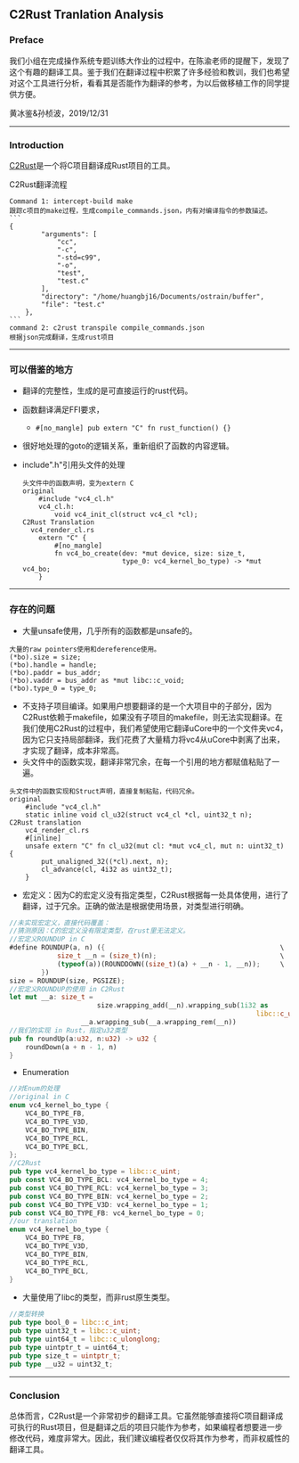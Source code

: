 ## C2Rust Tranlation Analysis



### Preface

我们小组在完成操作系统专题训练大作业的过程中，在陈渝老师的提醒下，发现了这个有趣的翻译工具。鉴于我们在翻译过程中积累了许多经验和教训，我们也希望对这个工具进行分析，看看其是否能作为翻译的参考，为以后做移植工作的同学提供方便。

黄冰鉴&孙桢波，2019/12/31



---



### Introduction

[C2Rust](<https://immunant.com/blog/2019/08/introduction-to-c2rust/>)是一个将C项目翻译成Rust项目的工具。

C2Rust翻译流程

```
Command 1: intercept-build make
跟踪c项目的make过程，生成compile_commands.json，内有对编译指令的参数描述。
​```
{
        "arguments": [
            "cc", 
            "-c", 
            "-std=c99", 
            "-o", 
            "test", 
            "test.c"
        ], 
        "directory": "/home/huangbj16/Documents/ostrain/buffer", 
        "file": "test.c"
    }, 
​```
command 2: c2rust transpile compile_commands.json
根据json完成翻译，生成rust项目
```



---



### 可以借鉴的地方

- 翻译的完整性，生成的是可直接运行的rust代码。
- 函数翻译满足FFI要求，
  - `#[no_mangle]
    pub extern "C" fn rust_function() {}`

- 很好地处理的goto的逻辑关系，重新组织了函数的内容逻辑。

- include".h"引用头文件的处理

  ```
  头文件中的函数声明，变为extern C
  original
      #include "vc4_cl.h"
      vc4_cl.h:
          void vc4_init_cl(struct vc4_cl *cl);
  C2Rust Translation
  	vc4_render_cl.rs
      extern "C" {
          #[no_mangle]
          fn vc4_bo_create(dev: *mut device, size: size_t,
                           type_0: vc4_kernel_bo_type) -> *mut vc4_bo;
      }
  ```



---



### 存在的问题

- 大量unsafe使用，几乎所有的函数都是unsafe的。

```
大量的raw pointers使用和dereference使用。
(*bo).size = size;
(*bo).handle = handle;
(*bo).paddr = bus_addr;
(*bo).vaddr = bus_addr as *mut libc::c_void;
(*bo).type_0 = type_0;
```

- 不支持子项目编译。如果用户想要翻译的是一个大项目中的子部分，因为C2Rust依赖于makefile，如果没有子项目的makefile，则无法实现翻译。在我们使用C2Rust的过程中，我们希望使用它翻译uCore中的一个文件夹vc4，因为它只支持局部翻译，我们花费了大量精力将vc4从uCore中剥离了出来，才实现了翻译，成本非常高。
- 头文件中的函数实现，翻译非常冗余，在每一个引用的地方都赋值粘贴了一遍。

```
头文件中的函数实现和Struct声明，直接复制粘贴，代码冗余。
original
	#include "vc4_cl.h"
    static inline void cl_u32(struct vc4_cl *cl, uint32_t n);
C2Rust translation
	vc4_render_cl.rs
	#[inline]
    unsafe extern "C" fn cl_u32(mut cl: *mut vc4_cl, mut n: uint32_t) {
        put_unaligned_32((*cl).next, n);
        cl_advance(cl, 4i32 as uint32_t);
    }
```

- 宏定义：因为C的宏定义没有指定类型，C2Rust根据每一处具体使用，进行了翻译，过于冗余。正确的做法是根据使用场景，对类型进行明确。

```rust
//未实现宏定义，直接代码覆盖：
//猜测原因：C的宏定义没有限定类型，在rust里无法定义。
//宏定义ROUNDUP in C
#define ROUNDUP(a, n) ({                                            \
            size_t __n = (size_t)(n);                               \
            (typeof(a))(ROUNDDOWN((size_t)(a) + __n - 1, __n));     \
        })
size = ROUNDUP(size, PGSIZE);
//宏定义ROUNDUP的使用 in C2Rust
let mut __a: size_t =
                      size.wrapping_add(__n).wrapping_sub(1i32 as
                                                              libc::c_ulonglong);
                  __a.wrapping_sub(__a.wrapping_rem(__n))
//我们的实现 in Rust，指定u32类型
pub fn roundUp(a:u32, n:u32) -> u32 {
	roundDown(a + n - 1, n)
}
```

- Enumeration

```rust
//对Enum的处理
//original in C
enum vc4_kernel_bo_type {
	VC4_BO_TYPE_FB,
	VC4_BO_TYPE_V3D,
	VC4_BO_TYPE_BIN,
	VC4_BO_TYPE_RCL,
	VC4_BO_TYPE_BCL,
};
//C2Rust
pub type vc4_kernel_bo_type = libc::c_uint;
pub const VC4_BO_TYPE_BCL: vc4_kernel_bo_type = 4;
pub const VC4_BO_TYPE_RCL: vc4_kernel_bo_type = 3;
pub const VC4_BO_TYPE_BIN: vc4_kernel_bo_type = 2;
pub const VC4_BO_TYPE_V3D: vc4_kernel_bo_type = 1;
pub const VC4_BO_TYPE_FB: vc4_kernel_bo_type = 0;
//our translation
enum vc4_kernel_bo_type {
	VC4_BO_TYPE_FB,
	VC4_BO_TYPE_V3D,
	VC4_BO_TYPE_BIN,
	VC4_BO_TYPE_RCL,
	VC4_BO_TYPE_BCL,
}
```

- 大量使用了libc的类型，而非rust原生类型。

```rust
//类型转换
pub type bool_0 = libc::c_int;
pub type uint32_t = libc::c_uint;
pub type uint64_t = libc::c_ulonglong;
pub type uintptr_t = uint64_t;
pub type size_t = uintptr_t;
pub type __u32 = uint32_t;
```



---



### Conclusion

总体而言，C2Rust是一个非常初步的翻译工具。它虽然能够直接将C项目翻译成可执行的Rust项目，但是翻译之后的项目只能作为参考，如果编程者想要进一步修改代码，难度非常大。因此，我们建议编程者仅仅将其作为参考，而非权威性的翻译工具。